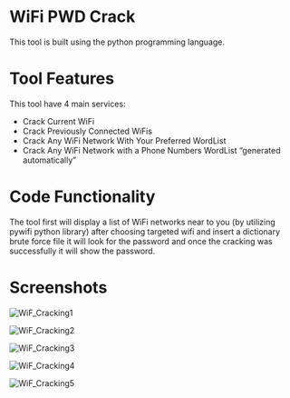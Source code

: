 # WiFi PWD Crack
This tool is built using the python programming language.

# Tool Features
This tool have 4 main services:
* Crack Current WiFi
* Crack Previously Connected WiFis
* Crack Any WiFi Network With Your Preferred WordList
* Crack Any WiFi Network with a Phone Numbers WordList “generated automatically”

# Code Functionality
The tool first will display a list of WiFi networks near to you (by utilizing pywifi python library) after choosing targeted wifi and insert a dictionary brute force file it will look for the password and once the cracking was successfully it will show the password.

# Screenshots
![WiF_Cracking1](https://user-images.githubusercontent.com/126514202/221802210-90cd192e-4bf6-43f9-ab37-2818db59f332.png)

![WiF_Cracking2](https://user-images.githubusercontent.com/126514202/221802350-04e46139-b6c2-42d6-8232-95541d46724c.png)

![WiF_Cracking3](https://user-images.githubusercontent.com/126514202/221802363-4d427e2d-b240-4472-9ad2-536032b2b77d.png)

![WiF_Cracking4](https://user-images.githubusercontent.com/126514202/221802379-e7e3087f-93bd-4e8f-a2f4-710ea084dbb5.png)

![WiF_Cracking5](https://user-images.githubusercontent.com/126514202/221802393-41143667-2487-49d0-aa7a-090a7ad10df9.png)

